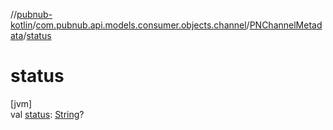 //[pubnub-kotlin](../../../index.md)/[com.pubnub.api.models.consumer.objects.channel](../index.md)/[PNChannelMetadata](index.md)/[status](status.md)

# status

[jvm]\
val [status](status.md): [String](https://kotlinlang.org/api/latest/jvm/stdlib/kotlin/-string/index.html)?
